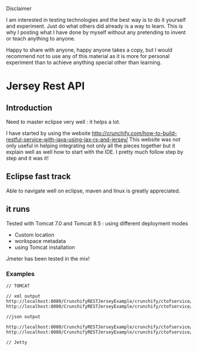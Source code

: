Disclaimer

I am interested in testing technologies and the best way is to do it yourself and experiment. Just do what others did already is a way to learn. This is why I posting what I have done by myself without any pretending to invent or teach anything to anyone.

Happy to share with anyone, happy anyone takes a copy, but I would recommend not to use any of this material as it is more for personal experiment than to achieve anything special other than learning.

# Jersey Rest API

## Introduction

Need to master eclipse very well : it helps a lot.

I have started by using the website <http://crunchify.com/how-to-build-restful-service-with-java-using-jax-rs-and-jersey/>
This website was not only useful in helping integrating not only all the pieces together but it explain well as well how to start with the IDE.
I pretty much follow step by step and it was it!



## Eclipse fast track

Able to navigate well on eclipse, maven and linux is greatly appreciated.


## it runs

Tested with Tomcat 7.0 and Tomcat 8.5 : using different deployment modes 
* Custom location
* workspace metadata
* using Tomcat installation

Jmeter has been tested in the mix!


### Examples

```
// TOMCAT

// xml output
http://localhost:8080/CrunchifyRESTJerseyExample/crunchify/ctofservice/
http://localhost:8080/CrunchifyRESTJerseyExample/crunchify/ctofservice/56

//json output

http://localhost:8080/CrunchifyRESTJerseyExample/crunchify/ctofservice/
http://localhost:8080/CrunchifyRESTJerseyExample/crunchify/ctofservice/56

// Jetty

```
